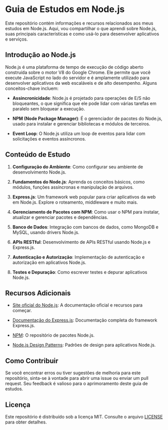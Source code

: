 # Guia de Estudos em Node.js

Este repositório contém informações e recursos relacionados aos meus estudos em Node.js. Aqui, vou compartilhar o que aprendi sobre Node.js, suas principais características e como usá-lo para desenvolver aplicativos e serviços.

## Introdução ao Node.js

Node.js é uma plataforma de tempo de execução de código aberto construída sobre o motor V8 do Google Chrome. Ele permite que você execute JavaScript no lado do servidor e é amplamente utilizado para desenvolver aplicativos da web escaláveis e de alto desempenho. Alguns conceitos-chave incluem:

- **Assincronicidade**: Node.js é projetado para operações de E/S não bloqueantes, o que significa que ele pode lidar com várias tarefas em paralelo sem bloquear a execução.

- **NPM (Node Package Manager)**: É o gerenciador de pacotes do Node.js, usado para instalar e gerenciar bibliotecas e módulos de terceiros.

- **Event Loop**: O Node.js utiliza um loop de eventos para lidar com solicitações e eventos assíncronos.

## Conteúdo de Estudo

1. **Configuração do Ambiente**: Como configurar seu ambiente de desenvolvimento Node.js.

2. **Fundamentos do Node.js**: Aprenda os conceitos básicos, como módulos, funções assíncronas e manipulação de arquivos.

3. **Express.js**: Um framework web popular para criar aplicativos da web em Node.js. Explore o roteamento, middleware e muito mais.

4. **Gerenciamento de Pacotes com NPM**: Como usar o NPM para instalar, atualizar e gerenciar pacotes e dependências.

5. **Banco de Dados**: Integração com bancos de dados, como MongoDB e MySQL, usando drivers Node.js.

6. **APIs RESTful**: Desenvolvimento de APIs RESTful usando Node.js e Express.js.

7. **Autenticação e Autorização**: Implementação de autenticação e autorização em aplicativos Node.js.

8. **Testes e Depuração**: Como escrever testes e depurar aplicativos Node.js.

## Recursos Adicionais

- [Site oficial do Node.js](https://nodejs.org/): A documentação oficial e recursos para começar.

- [Documentação do Express.js](https://expressjs.com/): Documentação completa do framework Express.js.

- [NPM](https://www.npmjs.com/): O repositório de pacotes Node.js.

- [Node.js Design Patterns](https://nodejs.org/en/docs/guides/nodejs-dive-into-pattens/): Padrões de design para aplicativos Node.js.

## Como Contribuir

Se você encontrar erros ou tiver sugestões de melhoria para este repositório, sinta-se à vontade para abrir uma issue ou enviar um pull request. Seu feedback é valioso para o aprimoramento deste guia de estudos.

## Licença

Este repositório é distribuído sob a licença MIT. Consulte o arquivo [LICENSE](LICENSE) para obter detalhes.

